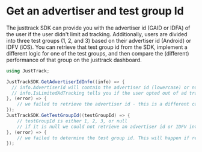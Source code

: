 # Get an advertiser and test group Id

The justtrack SDK can provide you with the advertiser id (GAID or IDFA) of the user if the user didn't limit ad tracking. Additionally, users are divided into three test groups (1, 2, and 3) based on their advertiser id (Android) or IDFV (iOS). You can retrieve that test group id from the SDK, implement a different logic for one of the test groups, and then compare the (different) performance of that group on the justtrack dashboard.

```cs
using JustTrack;

JustTrackSDK.GetAdvertiserIdInfo((info) => {
  // info.AdvertiserId will contain the advertiser id (lowercase) or null if it is not available
  // info.IsLimitedAdTracking tells you if the user opted out of ad tracking (the advertiser id might be null in that case depending on the Android version)
}, (error) => {
    // we failed to retrieve the advertiser id - this is a different case than the user limiting ad tracking
});
JustTrackSDK.GetTestGroupId((testGroupId) => {
    // testGroupId is either 1, 2, 3, or null
    // if it is null we could not retrieve an advertiser id or IDFV internally
}, (error) => {
    // we failed to determine the test group id. This will happen if retrieving the advertiser id fails
});
```
